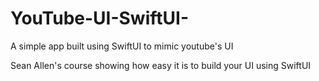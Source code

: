 # YouTube-UI-SwiftUI-
A simple app built using SwiftUI to mimic youtube's UI

Sean Allen's course showing how easy it is to build your UI using SwiftUI

